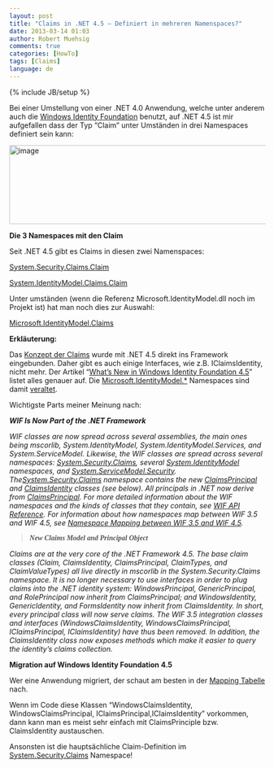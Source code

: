 ```yaml
---
layout: post
title: "Claims in .NET 4.5 – Definiert in mehreren Namenspaces?"
date: 2013-03-14 01:03
author: Robert Muehsig
comments: true
categories: [HowTo]
tags: [Claims]
language: de
---
```

{% include JB/setup %}
<p>Bei einer Umstellung von einer .NET 4.0 Anwendung, welche unter anderem auch die <a href="http://msdn.microsoft.com/en-us/security/aa570351.aspx">Windows Identity Foundation</a> benutzt, auf .NET 4.5 ist mir aufgefallen dass der Typ “Claim” unter Umständen in drei Namespaces definiert sein kann:</p> <p><a href="{{BASE_PATH}}/assets/wp-images-de/image1789.png"><img title="image" style="border-top: 0px; border-right: 0px; border-bottom: 0px; border-left: 0px; display: inline" border="0" alt="image" src="{{BASE_PATH}}/assets/wp-images-de/image_thumb943.png" width="524" height="155"></a> </p> <p><strong>Die 3 Namespaces mit den Claim</strong></p> <p>Seit .NET 4.5 gibt es Claims in diesen zwei Namenspaces:</p> <p><a href="http://msdn.microsoft.com/en-us/library/system.security.claims.claim.aspx">System.Security.Claims.Claim</a></p> <p><a href="http://msdn.microsoft.com/en-us/library/ms572956(v=vs.110)">System.IdentityModel.Claims.Claim</a></p> <p>Unter umständen (wenn die Referenz Microsoft.IdentityModel.dll noch im Projekt ist) hat man noch dies zur Auswahl:</p> <p><a href="http://msdn.microsoft.com/en-us/library/microsoft.identitymodel.claims.claim.aspx">Microsoft.IdentityModel.Claims</a></p> <p><strong>Erkläuterung:</strong></p> <p>Das <a href="http://en.wikipedia.org/wiki/Claims-based_identity">Konzept der Claims</a> wurde mit .NET 4.5 direkt ins Framework eingebunden. Daher gibt es auch einige Interfaces, wie z.B. IClaimsIdentity, nicht mehr. Der Artikel “<a href="http://msdn.microsoft.com/en-us/library/hh873305.aspx">What’s New in Windows Identity Foundation 4.5</a>” listet alles genauer auf. Die <u>Microsoft.IdentityModel.*</u> Namespaces sind damit <u>veraltet</u>. </p> <p>Wichtigste Parts meiner Meinung nach:</p> <p><em><strong>WIF Is Now Part of the .NET Framework</strong></em></p> <p><em>W</em><em>IF classes are now spread across several assemblies, the main ones being mscorlib, System.IdentityModel, System.IdentityModel.Services, and System.ServiceModel. Likewise, the WIF classes are spread across several namespaces: </em><a href="http://msdn.microsoft.com/en-us/library/system.security.claims.aspx"><em>System.Security.Claims</em></a><em>, several </em><a href="http://go.microsoft.com/fwlink/?LinkId=272004"><em>System.IdentityModel</em></a><em> namespaces, and </em><a href="http://msdn.microsoft.com/en-us/library/system.servicemodel.security.aspx"><em>System.ServiceModel.Security</em></a><em>. The</em><a href="http://msdn.microsoft.com/en-us/library/system.security.claims.aspx"><em>System.Security.Claims</em></a><em> namespace contains the new </em><a href="http://msdn.microsoft.com/en-us/library/system.security.claims.claimsprincipal.aspx"><em>ClaimsPrincipal</em></a><em> and </em><a href="http://msdn.microsoft.com/en-us/library/system.security.claims.claimsidentity.aspx"><em>ClaimsIdentity</em></a><em> classes (see below). All principals in .NET now derive from </em><a href="http://msdn.microsoft.com/en-us/library/system.security.claims.claimsprincipal.aspx"><em>ClaimsPrincipal</em></a><em>. For more detailed information about the WIF namespaces and the kinds of classes that they contain, see </em><a href="http://msdn.microsoft.com/en-us/library/jj729788.aspx"><em>WIF API Reference</em></a><em>. For information about how namespaces map between WIF 3.5 and WIF 4.5, see </em><a href="http://msdn.microsoft.com/en-us/library/jj157091.aspx"><em>Namespace Mapping between WIF 3.5 and WIF 4.5</em></a><em>.</em></p> <blockquote> <p><font color="#545454" face="Lucida Sans Unicode"><em><strong>New Claims Model and Principal Object</strong></em></font></p></blockquote> <p><em>Claims are at the very core of the .NET Framework 4.5. The base claim classes (Claim, ClaimsIdentity, ClaimsPrincipal, ClaimTypes, and ClaimValueTypes) all live directly in mscorlib in the System.Security.Claims namespace. It is no longer necessary to use interfaces in order to plug claims into the .NET identity system: WindowsPrincipal, GenericPrincipal, and RolePrincipal now inherit from ClaimsPrincipal; and WindowsIdentity, GenericIdentity, and FormsIdentity now inherit from ClaimsIdentity. In short, every principal class will now serve claims. The WIF 3.5 integration classes and interfaces (WindowsClaimsIdentity, WindowsClaimsPrincipal, IClaimsPrincipal, IClaimsIdentity) have thus been removed. In addition, the ClaimsIdentity class now exposes methods which make it easier to query the identity’s claims collection.</em></p> <p><strong>Migration auf Windows Identity Foundation 4.5</strong></p> <p>Wer eine Anwendung migriert, der schaut am besten in der <a href="http://msdn.microsoft.com/en-us/library/jj157091.aspx">Mapping Tabelle</a> nach. </p> <p>Wenn im Code diese Klassen “WindowsClaimsIdentity, WindowsClaimsPrincipal, IClaimsPrincipal,IClaimsIdentity” vorkommen, dann kann man es meist sehr einfach mit ClaimsPrinciple bzw. ClaimsIdentity austauschen.</p> <p>Ansonsten ist die hauptsächliche Claim-Definition im <a href="http://msdn.microsoft.com/en-us/library/system.security.claims.claim.aspx">System.Security.Claims</a> Namespace! </p>
